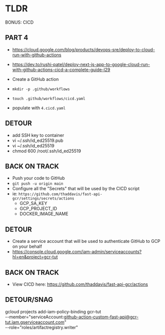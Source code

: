 # TLDR

BONUS: CICD

## PART 4

- https://cloud.google.com/blog/products/devops-sre/deploy-to-cloud-run-with-github-actions
- https://dev.to/rushi-patel/deploy-next-js-app-to-google-cloud-run-with-github-actions-cicd-a-complete-guide-l29

- Create a GitHub action
- `mkdir -p .github/workflows`
- `touch .github/workflows/cicd.yaml`
- populate with `4.cicd.yaml`

## DETOUR

- add SSH key to container
- vi ~/.ssh/id_ed25519.pub
- vi ~/.ssh/id_ed25519
- chmod 600 /root/.ssh/id_ed25519

## BACK ON TRACK

- Push your code to GitHub
- `git push -u origin main`
- Configure all the "Secrets" that will be used by the CICD script
- ie: `https://github.com/thaddavis/fast-api-gcr/settings/secrets/actions`
    - GCP_SA_KEY
    - GCP_PROJECT_ID
    - DOCKER_IMAGE_NAME

## DETOUR

- Create a service account that will be used to authenticate GitHub to GCP on your behalf
- https://console.cloud.google.com/iam-admin/serviceaccounts?hl=en&project=gcr-tut

## BACK ON TRACK

- View CICD here: https://github.com/thaddavis/fast-api-gcr/actions

## DETOUR/SNAG

gcloud projects add-iam-policy-binding gcr-tut \
    --member="serviceAccount:github-action-custom-fast-api@gcr-tut.iam.gserviceaccount.com" \
    --role="roles/artifactregistry.writer"

